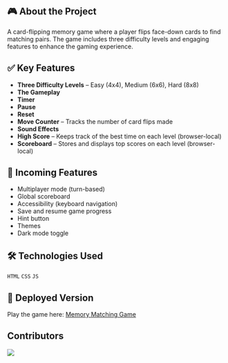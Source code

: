 ## 🎮 About the Project

A card-flipping memory game where a player flips face-down cards to find matching pairs. The game includes three difficulty levels and engaging features to enhance the gaming experience.

## ✅ Key Features

- **Three Difficulty Levels** – Easy (4x4), Medium (6x6), Hard (8x8)
- **The Gameplay**
- **Timer**
- **Pause**
- **Reset**
- **Move Counter** – Tracks the number of card flips made
- **Sound Effects** 
- **High Score** – Keeps track of the best time on each level (browser-local)
- **Scoreboard** – Stores and displays top scores on each level (browser-local)

## 🚧 Incoming Features

- Multiplayer mode (turn-based)  
- Global scoreboard
- Accessibility (keyboard navigation) 
- Save and resume game progress  
- Hint button
- Themes
- Dark mode toggle

## 🛠️ Technologies Used

`HTML` `CSS` `JS` 

## 🔗 Deployed Version

Play the game here: [Memory Matching Game]([#](https://yosifshaban6.github.io/Memory-Matching-Game/))

## Contributors

<a href="https://github.com/yosifshaban6/Memory-Matching-Game/graphs/contributors">
  <img src="https://contrib.rocks/image?repo=yosifshaban6/Memory-Matching-Game" />
</a>
